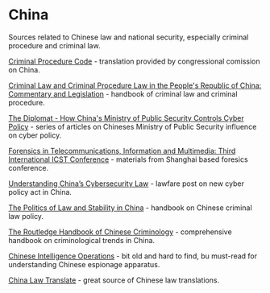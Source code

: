 # China

Sources related to Chinese law and national security, especially criminal procedure and criminal law.

[Criminal Procedure Code](https://www.cecc.gov/resources/legal-provisions/criminal-procedure-law-of-the-peoples-republic-of-china) - translation provided by congressional comission on China.

[Criminal Law and Criminal Procedure Law in the People's Republic of China: Commentary and Legislation](https://books.google.dk/books?id=PlStoNNKha0C&dq=china+criminal+procedure&hl=pl&source=gbs_navlinks_s) - handbook of criminal law and criminal procedure.

[The Diplomat - How China's Ministry of Public Security Controls Cyber Policy](http://thediplomat.com/2015/04/how-chinas-ministry-of-public-security-controls-cyber-policy/) - series of articles on Chineses Ministry of Public Security influence on cyber policy.

[Forensics in Telecommunications, Information and Multimedia: Third International ICST Conference](https://books.google.dk/books?id=7riqCAAAQBAJ&dq=china+ministry+of+public+security+digital+evidence&hl=pl&source=gbs_navlinks_s) - materials from Shanghai based foresics conference.

[Understanding China’s Cybersecurity Law](https://www.lawfareblog.com/understanding-chinas-cybersecurity-law) - lawfare post on new cyber policy act in China.

[The Politics of Law and Stability in China](https://books.google.de/books?id=EEojBAAAQBAJ&dq=china+law+Technical+Investigation+Measures&hl=pl&source=gbs_navlinks_s) - handbook on Chinese criminal law policy.

[The Routledge Handbook of Chinese Criminology](https://books.google.de/books?id=5dgpAAAAQBAJ&dq=china+law+Technical+Investigation+Measures&hl=pl&source=gbs_navlinks_s) - comprehensive handbook on criminological trends in China.

[Chinese Intelligence Operations](https://books.google.dk/books?id=Mg8O3Gtc08MC&printsec=frontcover&hl=pl#v=onepage&q&f=false) - bit old and hard to find, bu must-read for understanding Chinese espionage apparatus.

[China Law Translate](http://www.chinalawtranslate.com/?lang=en) - great source of Chinese law translations.
